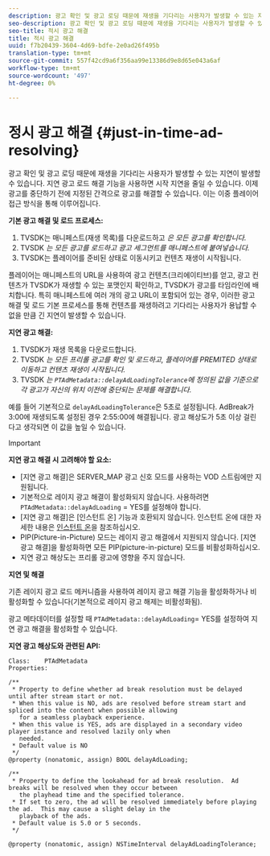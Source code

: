 ```yaml
---
description: 광고 확인 및 광고 로딩 때문에 재생을 기다리는 사용자가 발생할 수 있는 지연이 발생할 수 있습니다. 지연 광고 로드 해결 기능을 사용하면 시작 지연을 줄일 수 있습니다. 이제 광고를 중단하기 전에 지정된 간격으로 광고를 해결할 수 있습니다. 이는 이중 플레이어 접근 방식을 통해 이루어집니다.
seo-description: 광고 확인 및 광고 로딩 때문에 재생을 기다리는 사용자가 발생할 수 있는 지연이 발생할 수 있습니다. 지연 광고 로드 해결 기능을 사용하면 시작 지연을 줄일 수 있습니다. 이제 광고를 중단하기 전에 지정된 간격으로 광고를 해결할 수 있습니다. 이는 이중 플레이어 접근 방식을 통해 이루어집니다.
seo-title: 적시 광고 해결
title: 적시 광고 해결
uuid: f7b20439-3604-4d69-bdfe-2e0ad26f495b
translation-type: tm+mt
source-git-commit: 557f42cd9a6f356aa99e13386d9e8d65e043a6af
workflow-type: tm+mt
source-wordcount: '497'
ht-degree: 0%

---
```



# 정시 광고 해결 {#just-in-time-ad-resolving}

광고 확인 및 광고 로딩 때문에 재생을 기다리는 사용자가 발생할 수 있는 지연이 발생할 수 있습니다. 지연 광고 로드 해결 기능을 사용하면 시작 지연을 줄일 수 있습니다. 이제 광고를 중단하기 전에 지정된 간격으로 광고를 해결할 수 있습니다. 이는 이중 플레이어 접근 방식을 통해 이루어집니다.

**기본 광고 해결 및 로드 프로세스:**

1. TVSDK는 매니페스트(재생 목록)를 다운로드하고 *은 모든 광고를 확인합니다.*
1. TVSDK *는 모든 광고를 로드하고 광고 세그먼트를 매니페스트에 붙여넣습니다.*
1. TVSDK는 플레이어를 준비된 상태로 이동시키고 컨텐츠 재생이 시작됩니다.

플레이어는 매니페스트의 URL을 사용하여 광고 컨텐츠(크리에이티브)를 얻고, 광고 컨텐츠가 TVSDK가 재생할 수 있는 포맷인지 확인하고, TVSDK가 광고를 타임라인에 배치합니다. 특히 매니페스트에 여러 개의 광고 URL이 포함되어 있는 경우, 이러한 광고 해결 및 로드 기본 프로세스를 통해 컨텐츠를 재생하려고 기다리는 사용자가 용납할 수 없을 만큼 긴 지연이 발생할 수 있습니다.

**지연 광고 해결:**

1. TVSDK가 재생 목록을 다운로드합니다.
1. TVSDK *는 모든 프리롤 광고를 확인 및 로드하고, 플레이어를 PREMITED 상태로 이동하고 컨텐츠 재생이 시작됩니다.*
1. TVSDK *는 `PTAdMetadata::delayAdLoadingTolerance`에 정의된 값을 기준으로 각 광고가 자신의 위치 이전에 중단되는 문제를 해결합니다.*

예를 들어 기본적으로 `delayAdLoadingTolerance`은 5초로 설정됩니다. AdBreak가 3:00에 재생되도록 설정된 경우 2:55:00에 해결됩니다. 광고 해상도가 5초 이상 걸린다고 생각되면 이 값을 높일 수 있습니다.

>[!IMPORTANT]
>
>**지연 광고 해결 시 고려해야 할 요소:**
>* [지연 광고 해결]은 SERVER_MAP 광고 신호 모드를 사용하는 VOD 스트림에만 지원됩니다.
>* 기본적으로 레이지 광고 해결이 활성화되지 않습니다. 사용하려면 `PTAdMetadata::delayAdLoading` = YES를 설정해야 합니다.
>* [지연 광고 해결]은 [인스턴트 온] 기능과 호환되지 않습니다. 인스턴트 온에 대한 자세한 내용은 [인스턴트 온](../../tvsdk-3x-ios-prog/ios-3x-instant-on-ios.md)을 참조하십시오.
>* PIP(Picture-in-Picture) 모드는 레이지 광고 해결에서 지원되지 않습니다. [지연 광고 해결]을 활성화하면 모든 PIP(picture-in-picture) 모드를 비활성화하십시오.
>* 지연 광고 해상도는 프리롤 광고에 영향을 주지 않습니다.

>


**지연 및 해결**

기존 레이지 광고 로드 메커니즘을 사용하여 레이지 광고 해결 기능을 활성화하거나 비활성화할 수 있습니다(기본적으로 레이지 광고 해제는 비활성화됨).

광고 메타데이터를 설정할 때 `PTAdMetadata::delayAdLoading`= YES를 설정하여 지연 광고 해결을 활성화할 수 있습니다.

**지연 광고 해상도와 관련된 API:**

```
Class:    PTAdMetadata 
Properties: 
  
/** 
 * Property to define whether ad break resolution must be delayed until after stream start or not. 
 * When this value is NO, ads are resolved before stream start and spliced into the content when possible allowing  
   for a seamless playback experience. 
 * When this value is YES, ads are displayed in a secondary video player instance and resolved lazily only when  
   needed. 
 * Default value is NO 
 */ 
@property (nonatomic, assign) BOOL delayAdLoading; 
  
/** 
 * Property to define the lookahead for ad break resolution.  Ad breaks will be resolved when they occur between  
   the playhead time and the specified tolerance. 
 * If set to zero, the ad will be resolved immediately before playing the ad.  This may cause a slight delay in the  
   playback of the ads. 
 * Default value is 5.0 or 5 seconds. 
 */ 
  
@property (nonatomic, assign) NSTimeInterval delayAdLoadingTolerance;
```
